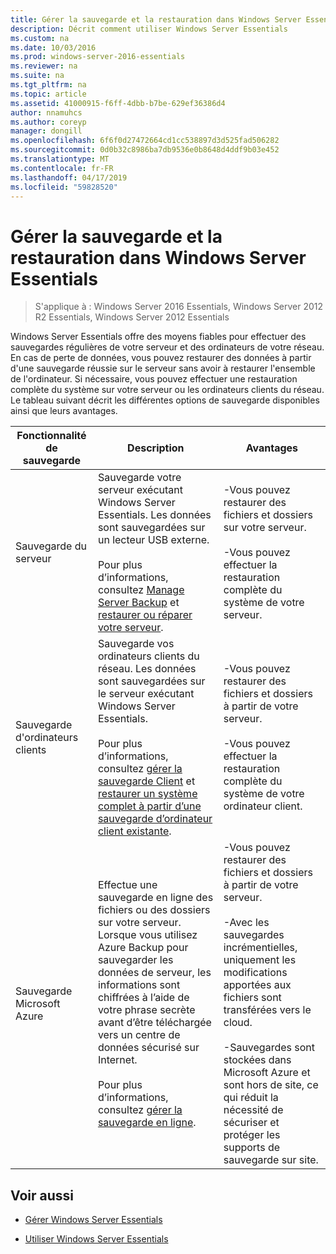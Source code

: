 ```yaml
---
title: Gérer la sauvegarde et la restauration dans Windows Server Essentials
description: Décrit comment utiliser Windows Server Essentials
ms.custom: na
ms.date: 10/03/2016
ms.prod: windows-server-2016-essentials
ms.reviewer: na
ms.suite: na
ms.tgt_pltfrm: na
ms.topic: article
ms.assetid: 41000915-f6ff-4dbb-b7be-629ef36386d4
author: nnamuhcs
ms.author: coreyp
manager: dongill
ms.openlocfilehash: 6f6f0d27472664cd1cc538897d3d525fad506282
ms.sourcegitcommit: 0d0b32c8986ba7db9536e0b8648d4ddf9b03e452
ms.translationtype: MT
ms.contentlocale: fr-FR
ms.lasthandoff: 04/17/2019
ms.locfileid: "59828520"
---
```

# <a name="manage-backup-and-restore-in-windows-server-essentials"></a>Gérer la sauvegarde et la restauration dans Windows Server Essentials

>S'applique à : Windows Server 2016 Essentials, Windows Server 2012 R2 Essentials, Windows Server 2012 Essentials
 
 Windows Server Essentials offre des moyens fiables pour effectuer des sauvegardes régulières de votre serveur et des ordinateurs de votre réseau. En cas de perte de données, vous pouvez restaurer des données à partir d'une sauvegarde réussie sur le serveur sans avoir à restaurer l'ensemble de l'ordinateur. Si nécessaire, vous pouvez effectuer une restauration complète du système sur votre serveur ou les ordinateurs clients du réseau. Le tableau suivant décrit les différentes options de sauvegarde disponibles ainsi que leurs avantages.  
  
|Fonctionnalité de sauvegarde|Description|Avantages|  
|--------------------|-----------------|----------------|  
|Sauvegarde du serveur|Sauvegarde votre serveur exécutant Windows Server Essentials. Les données sont sauvegardées sur un lecteur USB externe.<br /><br /> Pour plus d’informations, consultez [Manage Server Backup](Manage-Server-Backup-in-Windows-Server-Essentials.md) et [restaurer ou réparer votre serveur](Restore-or-repair-your-server-running-Windows-Server-Essentials.md).|-Vous pouvez restaurer des fichiers et dossiers sur votre serveur.<br /><br /> -Vous pouvez effectuer la restauration complète du système de votre serveur.|  
|Sauvegarde d'ordinateurs clients|Sauvegarde vos ordinateurs clients du réseau. Les données sont sauvegardées sur le serveur exécutant Windows Server Essentials.<br /><br /> Pour plus d’informations, consultez [gérer la sauvegarde Client](Manage-Client-Computer-Backup-in-Windows-Server-Essentials.md) et [restaurer un système complet à partir d’une sauvegarde d’ordinateur client existante](Restore-a-full-system-from-an-existing-client-computer-backup.md).|-Vous pouvez restaurer des fichiers et dossiers à partir de votre serveur.<br /><br /> -Vous pouvez effectuer la restauration complète du système de votre ordinateur client.|  
| Sauvegarde Microsoft Azure|Effectue une sauvegarde en ligne des fichiers ou des dossiers sur votre serveur. Lorsque vous utilisez Azure Backup pour sauvegarder les données de serveur, les informations sont chiffrées à l’aide de votre phrase secrète avant d’être téléchargée vers un centre de données sécurisé sur Internet.<br /><br /> Pour plus d’informations, consultez [gérer la sauvegarde en ligne](Manage-Online-Backup-in-Windows-Server-Essentials.md).|-Vous pouvez restaurer des fichiers et dossiers à partir de votre serveur.<br /><br /> -Avec les sauvegardes incrémentielles, uniquement les modifications apportées aux fichiers sont transférées vers le cloud.<br /><br /> -Sauvegardes sont stockées dans Microsoft Azure et sont hors de site, ce qui réduit la nécessité de sécuriser et protéger les supports de sauvegarde sur site.|  
  
## <a name="see-also"></a>Voir aussi  
  
-   [Gérer Windows Server Essentials](Manage-Windows-Server-Essentials.md)  
  
-   [Utiliser Windows Server Essentials](../use/Use-Windows-Server-Essentials.md)
